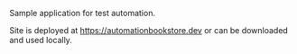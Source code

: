Sample application for test automation.

Site is deployed at https://automationbookstore.dev or can be downloaded and used locally.
